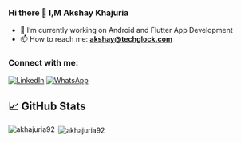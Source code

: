 ### Hi there 👋 I,M Akshay Khajuria
- 🔭 I’m currently working on Android and Flutter App Development
- 📫 How to reach me: **akshay@techglock.com**


<h3 align="left">Connect with me:</h3>

[![LinkedIn](https://img.shields.io/badge/LinkedIn-0077B5?logo=linkedin&logoColor=white)](https://www.linkedin.com/in/akshay-khajuria-817672141/)
[![WhatsApp](https://img.shields.io/badge/WhatsApp-25D366?logo=whatsapp&logoColor=white)](https://web.whatsapp.com/send?phone=919070210380&text=I'm%20interested%20in%20your%20Github%20Profile%20&app_absent=0)

## 📈 GitHub Stats 


<p><img align="left" src="https://github-readme-stats.vercel.app/api/top-langs/?username=akhajuria92&layout=compact&hide=html" alt="akhajuria92" /></p>

<p>&nbsp;<img align="center" src="https://github-readme-stats.vercel.app/api?username=akhajuria92&show_icons=true" alt="akhajuria92" /></p>



<!--
**akhajuria92/akhajuria92** is a ✨ _special_ ✨ repository because its `README.md` (this file) appears on your GitHub profile.

Here are some ideas to get you started:

- 🔭 I’m currently working on ...
- 🌱 I’m currently learning ...
- 👯 I’m looking to collaborate on ...
- 🤔 I’m looking for help with ...
- 💬 Ask me about ...
- 📫 How to reach me: ...
- 😄 Pronouns: ...
- ⚡ Fun fact: ...
-->
